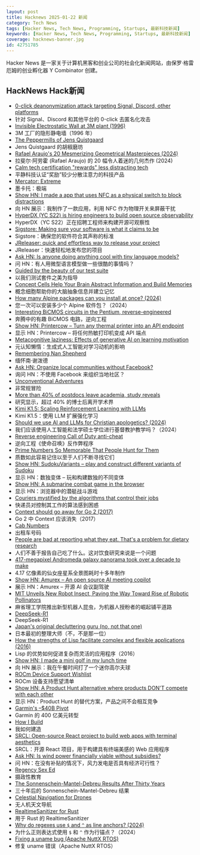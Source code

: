 ```yaml
---
layout: post
title: Hacknews 2025-01-22 新闻
category: Tech News
tags: [Hacker News, Tech News, Programming, Startups, 最新科技新闻]
keywords: [Hacker News, Tech News, Programming, Startups, 最新科技新闻]
coverage: hacknews-banner.jpg
id: 42751785
---
```


Hacker News 是一家关于计算机黑客和创业公司的社会化新闻网站，由保罗·格雷厄姆的创业孵化器 Y Combinator 创建。

## HackNews Hack新闻

- [0-click deanonymization attack targeting Signal, Discord, other platforms](https://gist.github.com/hackermondev/45a3cdfa52246f1d1201c1e8cdef6117)
- 针对 Signal、Discord 和其他平台的 0-click 去匿名化攻击
- [Invisible Electrostatic Wall at 3M plant (1996)](http://amasci.com/weird/unusual/e-wall.html)
- 3M 工厂的隐形静电墙（1996 年）
- [The Peppermills of Jens Quistgaard](https://www.quistgaardpepper.com)
- Jens Quistgaard 的胡椒磨坊
- [Rafael Araujo's 20 Mesmerizing Geometrical Masterpieces (2024)](https://abakcus.com/rafael-araujo-geometrical-masterpieces/)
- 拉斐尔·阿劳霍 (Rafael Araujo) 的 20 幅令人着迷的几何杰作 (2024)
- [Calm tech certification "rewards" less distracting tech](https://spectrum.ieee.org/calm-tech)
- 平静科技认证“奖励”较少分散注意力的科技产品
- [Mercator: Extreme](https://mrgris.com/projects/merc-extreme/)
- 墨卡托：极端
- [Show HN: I made a app that uses NFC as a physical switch to block distractions](https://www.foqos.app)
- 向 HN 展示：我制作了一款应用，利用 NFC 作为物理开关来屏蔽干扰
- [HyperDX (YC S22) is hiring engineers to build open source observability](https://www.ycombinator.com/companies/hyperdx/jobs)
- HyperDX（YC S22）正在招聘工程师来构建开源可观察性
- [Sigstore: Making sure your software is what it claims to be](https://www.sigstore.dev/)
- Sigstore：确保您的软件符合其声称的标准
- [JReleaser: quick and effortless way to release your project](https://jreleaser.org/)
- JReleaser：快速轻松地发布您的项目
- [Ask HN: Is anyone doing anything cool with tiny language models?]()
- 问 HN：有人用微型语言模型做一些很酷的事情吗？
- [Guided by the beauty of our test suite](https://www.mattkeeter.com/blog/2025-01-20-guided/)
- 以我们测试套件之美为指导
- [Concept Cells Help Your Brain Abstract Information and Build Memories](https://www.quantamagazine.org/concept-cells-help-your-brain-abstract-information-and-build-memories-20250121/)
- 概念细胞帮助你的大脑抽象信息并建立记忆
- [How many Alpine packages can you install at once? (2024)](https://www.naff.dev/blog/all-the-packages)
- 您一次可以安装多少个 Alpine 软件包？（2024）
- [Interesting BiCMOS circuits in the Pentium, reverse-engineered](https://www.righto.com/2025/01/pentium-reverse-engineering-bicmos.html)
- 奔腾中的有趣 BiCMOS 电路，逆向工程
- [Show HN: Printercow – Turn any thermal printer into an API endpoint](https://www.printercow.com/)
- 显示 HN：Printercow – 将任何热敏打印机变成 API 端点
- [Metacognitive laziness: Effects of generative AI on learning motivation](https://bera-journals.onlinelibrary.wiley.com/doi/10.1111/bjet.13544)
- 元认知懒惰：生成式人工智能对学习动机的影响
- [Remembering Nan Shepherd](https://www.lrb.co.uk/the-paper/v47/n01/fraser-macdonald/diary)
- 缅怀南·谢泼德
- [Ask HN: Organize local communities without Facebook?]()
- 询问 HN：不使用 Facebook 来组织当地社区？
- [Unconventional Adventures](https://quarter--mile.com/Unconventional-Adventures)
- 非常规冒险
- [More than 40% of postdocs leave academia, study reveals](https://www.nature.com/articles/d41586-025-00142-y)
- 研究显示，超过 40% 的博士后离开学术界
- [Kimi K1.5: Scaling Reinforcement Learning with LLMs](https://github.com/MoonshotAI/Kimi-k1.5)
- Kimi K1.5：使用 LLM 扩展强化学习
- [Should we use AI and LLMs for Christian apologetics? (2024)](https://lukeplant.me.uk/blog/posts/should-we-use-llms-for-christian-apologetics/)
- 我们应该使用人工智能和法学硕士学位进行基督教护教学吗？（2024）
- [Reverse engineering Call of Duty anti-cheat](https://ssno.cc/posts/reversing-tac-1-4-2025/)
- 逆向工程《使命召唤》反作弊程序
- [Prime Numbers So Memorable That People Hunt for Them](https://www.scientificamerican.com/article/these-prime-numbers-are-so-memorable-that-people-hunt-for-them/)
- 质数如此容易记住以至于人们不断寻找它们
- [Show HN: SudokuVariants – play and construct different variants of Sudoku](https://sudokuvariants.com)
- 显示 HN：数独变体 – 玩和构建数独的不同变体
- [Show HN: A submarine combat game in the browser](https://bearingsonly.net/)
- 显示 HN：浏览器中的潜艇战斗游戏
- [Couriers mystified by the algorithms that control their jobs](https://www.theguardian.com/business/2025/jan/21/its-a-nightmare-couriers-mystified-by-the-algorithms-that-control-their-jobs)
- 快递员对控制其工作的算法感到困惑
- [Context should go away for Go 2 (2017)](https://faiface.github.io/post/context-should-go-away-go2/)
- Go 2 中 Context 应该消失（2017）
- [Cab Numbers](https://www.shyamsundergupta.com/cab.htm)
- 出租车号码
- [People are bad at reporting what they eat. That's a problem for dietary research](https://www.science.org/content/article/people-are-bad-reporting-what-they-eat-s-problem-dietary-research)
- 人们不善于报告自己吃了什么。这对饮食研究来说是一个问题
- [417-megapixel Andromeda galaxy panorama took over a decade to make](https://petapixel.com/2025/01/16/417-megapixel-andromeda-galaxy-panorama-took-over-a-decade-to-make/)
- 4.17 亿像素的仙女座星系全景图耗时十多年制作
- [Show HN: Amurex – An open source AI meeting copilot](https://sansyrox.github.io/amurex_ce/)
- 展示 HN：Amurex – 开源 AI 会议副驾驶
- [MIT Unveils New Robot Insect, Paving the Way Toward Rise of Robotic Pollinators](https://thedebrief.org/mit-unveils-new-robot-insect-paving-the-way-toward-the-rise-of-robotic-pollinators/)
- 麻省理工学院推出新型机器人昆虫，为机器人授粉者的崛起铺平道路
- [DeepSeek-R1](https://github.com/deepseek-ai/DeepSeek-R1)
- DeepSeek-R1
- [Japan's original decluttering guru (no, not that one)](https://www.nytimes.com/2025/01/16/business/hideko-yamashita-decluttering-danshari.html)
- 日本最初的整理大师（不，不是那一位）
- [How the strengths of Lisp facilitate complex and flexible applications (2016)](https://pmc.ncbi.nlm.nih.gov/articles/PMC5952920/)
- Lisp 的优势如何促进复杂而灵活的应用程序（2016）
- [Show HN: I made a mini golf in my lunch time](https://paper-golf.netlify.app/)
- 向 HN 展示：我在午餐时间打了一个迷你高尔夫球
- [ROCm Device Support Wishlist](https://github.com/ROCm/ROCm/discussions/4276)
- ROCm 设备支持愿望清单
- [Show HN: A Product Hunt alternative where products DON'T compete with each other](https://saascurate.com/)
- 显示 HN：Product Hunt 的替代方案，产品之间不会相互竞争
- [Garmin's –$40B Pivot](https://www.readtrung.com/p/garmins-40b-pivot)
- Garmin 的 400 亿美元转型
- [How I Build](https://montasaurus.com/posts/how-i-build)
- 我如何建造
- [SRCL: Open-source React project to build web apps with terminal aesthetics](https://www.sacred.computer)
- SRCL：开源 React 项目，用于构建具有终端美感的 Web 应用程序
- [Ask HN: Is wind power financially viable without subsidies?]()
- 问 HN：在没有补贴的情况下，风力发电是否具有经济可行性？
- [Regency Sex Ed](https://www.historynewsnetwork.org/article/regency-sex-ed)
- 摄政性教育
- [The Sonnenschein-Mantel-Debreu Results After Thirty Years](https://citeseerx.ist.psu.edu/document?repid=rep1&type=pdf&doi=203ee701ee9833364eb551c342bb4b0a120f937e)
- 三十年后的 Sonnenschein-Mantel-Debreu 结果
- [Celestial Navigation for Drones](https://www.mdpi.com/2504-446X/8/11/652)
- 无人机天文导航
- [RealtimeSanitizer for Rust](https://steck.tech/posts/rtsan-in-rust/)
- 用于 Rust 的 RealtimeSanitizer
- [Why do regexes use `$` and `^` as line anchors? (2024)](https://buttondown.com/hillelwayne/archive/why-do-regexes-use-and-as-line-anchors/)
- 为什么正则表达式使用 `$` 和 `^` 作为行锚点？（2024）
- [Fixing a uname bug (Apache NuttX RTOS)](https://lupyuen.org/articles/uname.html)
- 修复 uname 错误（Apache NuttX RTOS）

